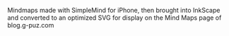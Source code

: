Mindmaps made with SimpleMind for iPhone, then brought into InkScape and converted to an optimized SVG for display on the Mind Maps page of blog.g-puz.com

